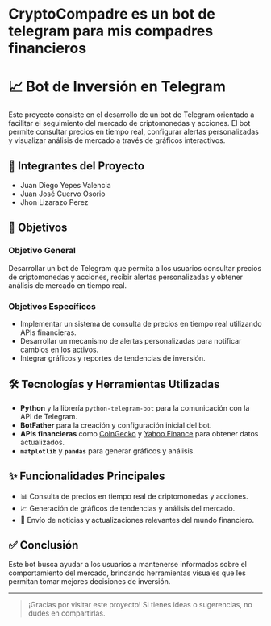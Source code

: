 # CryptoCompadre es un bot de telegram para mis compadres financieros

# 📈 Bot de Inversión en Telegram

Este proyecto consiste en el desarrollo de un bot de Telegram orientado a facilitar el seguimiento del mercado de criptomonedas y acciones. El bot permite consultar precios en tiempo real, configurar alertas personalizadas y visualizar análisis de mercado a través de gráficos interactivos.

## 👥 Integrantes del Proyecto

- Juan Diego Yepes Valencia  
- Juan José Cuervo Osorio
- Jhon Lizarazo Perez

## 🎯 Objetivos

### Objetivo General

Desarrollar un bot de Telegram que permita a los usuarios consultar precios de criptomonedas y acciones, recibir alertas personalizadas y obtener análisis de mercado en tiempo real.

### Objetivos Específicos

- Implementar un sistema de consulta de precios en tiempo real utilizando APIs financieras.
- Desarrollar un mecanismo de alertas personalizadas para notificar cambios en los activos.
- Integrar gráficos y reportes de tendencias de inversión.

## 🛠 Tecnologías y Herramientas Utilizadas

- **Python** y la librería `python-telegram-bot` para la comunicación con la API de Telegram.
- **BotFather** para la creación y configuración inicial del bot.
- **APIs financieras** como [CoinGecko](https://www.coingecko.com/) y [Yahoo Finance](https://finance.yahoo.com/) para obtener datos actualizados.
- **`matplotlib`** y **`pandas`** para generar gráficos y análisis.

## ✨ Funcionalidades Principales

- 📊 Consulta de precios en tiempo real de criptomonedas y acciones.
- 📈 Generación de gráficos de tendencias y análisis del mercado.
- 📰 Envío de noticias y actualizaciones relevantes del mundo financiero.

## ✅ Conclusión

Este bot busca ayudar a los usuarios a mantenerse informados sobre el comportamiento del mercado, brindando herramientas visuales que les permitan tomar mejores decisiones de inversión.

---

> ¡Gracias por visitar este proyecto! Si tienes ideas o sugerencias, no dudes en compartirlas.


